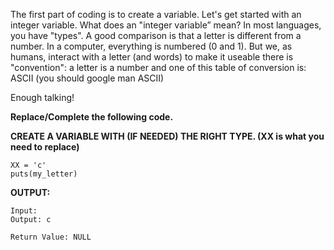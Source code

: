The first part of coding is to create a variable. Let's get started with an integer variable. What does an "integer variable” mean? In most languages, you have "types". A good comparison is that a letter is different from a number. In a computer, everything is numbered (0 and 1). But we, as humans, interact with a letter (and words) to make it useable there is "convention": a letter is a number and one of this table of conversion is: ASCII (you should google man ASCII)

Enough talking!

****Replace/Complete the following code.****

  ****CREATE A VARIABLE WITH (IF NEEDED) THE RIGHT TYPE. (XX is what you need to replace)****
  
    XX = 'c'
    puts(my_letter)

****OUTPUT:****

    Input: 
    Output: c

    Return Value: NULL
